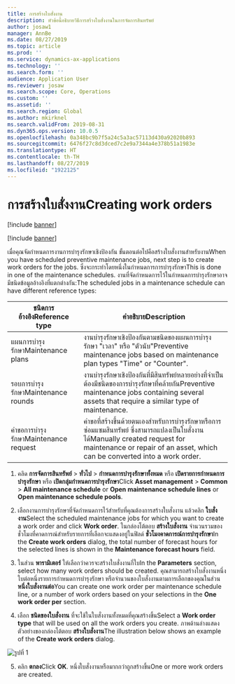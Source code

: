 ```yaml
---
title: การสร้างใบสั่งงาน
description: หัวข้อนี้อธิบายวิธีการสร้างใบสั่งงานในการจัดการสินทรัพย์
author: josaw1
manager: AnnBe
ms.date: 08/27/2019
ms.topic: article
ms.prod: ''
ms.service: dynamics-ax-applications
ms.technology: ''
ms.search.form: ''
audience: Application User
ms.reviewer: josaw
ms.search.scope: Core, Operations
ms.custom: ''
ms.assetid: ''
ms.search.region: Global
ms.author: mkirknel
ms.search.validFrom: 2019-08-31
ms.dyn365.ops.version: 10.0.5
ms.openlocfilehash: 0a348bc9b7f5a24c5a3ac57113d430a92020b893
ms.sourcegitcommit: 6476f27c8d3dced7c2e9a7344a4e378b51a1983e
ms.translationtype: HT
ms.contentlocale: th-TH
ms.lasthandoff: 08/27/2019
ms.locfileid: "1922125"
---
```

# <a name="creating-work-orders"></a><span data-ttu-id="9388f-103">การสร้างใบสั่งงาน</span><span class="sxs-lookup"><span data-stu-id="9388f-103">Creating work orders</span></span>

[!include [banner](../../includes/banner.md)]

[!include [banner](../../includes/preview-banner.md)]

<span data-ttu-id="9388f-104">เมื่อคุณจัดกำหนดการงานการบำรุงรักษาเชิงป้องกัน ขั้นตอนต่อไปคือสร้างใบสั่งงานสำหรับงาน</span><span class="sxs-lookup"><span data-stu-id="9388f-104">When you have scheduled preventive maintenance jobs, next step is to create work orders for the jobs.</span></span> <span data-ttu-id="9388f-105">ซึ่งจะกระทำโดยหนึ่งในกำหนดการการบำรุงรักษา</span><span class="sxs-lookup"><span data-stu-id="9388f-105">This is done in one of the maintenance schedules.</span></span> <span data-ttu-id="9388f-106">งานที่จัดกำหนดการไว้ในกำหนดการบำรุงรักษาอาจมีชนิดข้อมูลอ้างอิงที่แตกต่างกัน:</span><span class="sxs-lookup"><span data-stu-id="9388f-106">The scheduled jobs in a maintenance schedule can have different reference types:</span></span>

| <span data-ttu-id="9388f-107">ชนิดการอ้างอิง</span><span class="sxs-lookup"><span data-stu-id="9388f-107">Reference type</span></span> | <span data-ttu-id="9388f-108">คำอธิบาย</span><span class="sxs-lookup"><span data-stu-id="9388f-108">Description</span></span>                    |
|-----------------------|------------------------------------------------------------------------------------------------------------|
| <span data-ttu-id="9388f-109">แผนการบำรุงรักษา</span><span class="sxs-lookup"><span data-stu-id="9388f-109">Maintenance plans</span></span>     | <span data-ttu-id="9388f-110">งานบำรุงรักษาเชิงป้องกันตามชนิดของแผนการบำรุงรักษา "เวลา" หรือ "ตัวนับ"</span><span class="sxs-lookup"><span data-stu-id="9388f-110">Preventive maintenance jobs based on maintenance plan types "Time" or "Counter".</span></span>                       |
| <span data-ttu-id="9388f-111">รอบการบำรุงรักษา</span><span class="sxs-lookup"><span data-stu-id="9388f-111">Maintenance rounds</span></span>    | <span data-ttu-id="9388f-112">งานบำรุงรักษาเชิงป้องกันที่มีสินทรัพย์หลายอย่างที่จำเป็นต้องมีชนิดของการบำรุงรักษาที่คล้ายกัน</span><span class="sxs-lookup"><span data-stu-id="9388f-112">Preventive maintenance jobs containing several assets that require a similar type of maintenance.</span></span>           |
| <span data-ttu-id="9388f-113">คำขอการบำรุงรักษา</span><span class="sxs-lookup"><span data-stu-id="9388f-113">Maintenance request</span></span>   | <span data-ttu-id="9388f-114">คำขอที่สร้างขึ้นด้วยตนเองสำหรับการบำรุงรักษาหรือการซ่อมแซมสินทรัพย์ ซึ่งสามารถแปลงเป็นใบสั่งงานได้</span><span class="sxs-lookup"><span data-stu-id="9388f-114">Manually created request for maintenance or repair of an asset, which can be converted into a work order.</span></span> |


1. <span data-ttu-id="9388f-115">คลิด **การจัดการสินทรัพย์** > **ทั่วไป** > **กำหนดการบำรุงรักษาทั้งหมด** หรือ **เปิดรายการกำหนดการบำรุงรักษา** หรือ **เปิดกลุ่มกำหนดการบำรุงรักษา**</span><span class="sxs-lookup"><span data-stu-id="9388f-115">Click **Asset management** > **Common** > **All maintenance schedule** or **Open maintenance schedule lines** or **Open maintenance schedule pools**.</span></span>

2. <span data-ttu-id="9388f-116">เลือกงานการบำรุงรักษาที่จัดกำหนดการไว้สำหรับที่คุณต้องการสร้างใบสั่งงาน แล้วคลิก **ใบสั่งงาน**</span><span class="sxs-lookup"><span data-stu-id="9388f-116">Select the scheduled maintenance jobs for which you want to create a work order and click **Work order**.</span></span> <span data-ttu-id="9388f-117">ในกล่องโต้ตอบ **สร้างใบสั่งงาน** จำนวนรวมของชั่วโมงที่คาดการณ์สำหรับรายการที่เลือกจะแสดงอยู่ในฟิลด์ **ชั่วโมงคาดการณ์การบำรุงรักษา**</span><span class="sxs-lookup"><span data-stu-id="9388f-117">In the **Create work orders** dialog, the total number of forecast hours for the selected lines is shown in the **Maintenance forecast hours** field.</span></span>

3. <span data-ttu-id="9388f-118">ในส่วน **พารามิเตอร์** ให้เลือกว่าควรจะสร้างใบสั่งงานกี่ใบ</span><span class="sxs-lookup"><span data-stu-id="9388f-118">In the **Parameters** section, select how many work orders should be created.</span></span> <span data-ttu-id="9388f-119">คุณสามารถสร้างใบสั่งงานหนึ่งใบต่อหนึ่งรายการกำหนดการบำรุงรักษา หรือจำนวนของใบสั่งงานตามการเลือกของคุณในส่วน **หนึ่งใบสั่งงานต่อ**</span><span class="sxs-lookup"><span data-stu-id="9388f-119">You can create one work order per maintenance schedule line, or a number of work orders based on your selections in the **One work order per** section.</span></span>

4. <span data-ttu-id="9388f-120">เลือก **ชนิดของใบสั่งงาน** ที่จะใช้ในใบสั่งงานทั้งหมดที่คุณสร้างขึ้น</span><span class="sxs-lookup"><span data-stu-id="9388f-120">Select a **Work order type** that will be used on all the work orders you create.</span></span> <span data-ttu-id="9388f-121">ภาพด้านล่างแสดงตัวอย่างของกล่องโต้ตอบ **สร้างใบสั่งงาน**</span><span class="sxs-lookup"><span data-stu-id="9388f-121">The illustration below shows an example of the **Create work orders** dialog.</span></span>

![รูปที่ 1](media/18-preventive-maintenance.png)

5. <span data-ttu-id="9388f-123">คลิก **ตกลง**</span><span class="sxs-lookup"><span data-stu-id="9388f-123">Click **OK**.</span></span> <span data-ttu-id="9388f-124">หนึ่งใบสั่งงานหรือมากกว่าถูกสร้างขึ้น</span><span class="sxs-lookup"><span data-stu-id="9388f-124">One or more work orders are created.</span></span>


